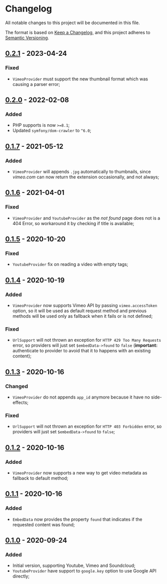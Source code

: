 # Changelog

All notable changes to this project will be documented in this file.

The format is based on [Keep a Changelog](https://keepachangelog.com/en/1.0.0/), and this project adheres to [Semantic Versioning](https://semver.org/spec/v2.0.0.html).

## [0.2.1] - 2023-04-24

### Fixed

- `VimeoProvider` must support the new thumbnail format which was causing a parser error;

## [0.2.0] - 2022-02-08

### Added

- PHP supports is now `>=8.1`;
- Updated `symfony/dom-crawler` to `^6.0`;

## [0.1.7] - 2021-05-12

### Added

- `VimeoProvider` will appends `.jpg` automatically to thumbnails, since *vimeo.com* can now return the extension occasionally, and not always;

## [0.1.6] - 2021-04-01

### Fixed

- `VimeoProvider` and `YoutubeProvider` as the *not found* page does not is a 404 Error, so workaround it by checking if title is available;

## [0.1.5] - 2020-10-20

### Fixed

- `YoutubeProvider` fix on reading a video with empty tags;

## [0.1.4] - 2020-10-19

### Added

- `VimeoProvider` now supports Vimeo API by passing `vimeo.accessToken` option, so it will be used as default request method and previous methods will be used only as fallback when it fails or is not defined;

### Fixed

- `UrlSupport` will not thrown an exception for `HTTP 429 Too Many Requests` error, so providers will just set `$embedData->found` to `false` (**important:** authenticate to provider to avoid that it to happens with an existing content);

## [0.1.3] - 2020-10-16

### Changed

- `VimeoProvider` do not appends `app_id` anymore because it have no side-effects;

### Fixed

- `UrlSupport` will not thrown an exception for `HTTP 403 Forbidden` error, so providers will just set `$embedData->found` to `false`;

## [0.1.2] - 2020-10-16

### Added

- `VimeoProvider` now supports a new way to get video metadata as fallback to default method;

## [0.1.1] - 2020-10-16

### Added

- `EmbedData` now provides the property `found` that indicates if the requested content was found;

## [0.1.0] - 2020-09-24

### Added

- Initial version, supporting Youtube, Vimeo and Soundcloud;
- `YoutubeProvider` have support to `google.key` option to use Google API directly;

[0.2.1]: https://github.com/rentalhost/vanilla-embed/compare/0.2.0..0.2.1

[0.2.0]: https://github.com/rentalhost/vanilla-embed/compare/0.1.7..0.2.0

[0.1.7]: https://github.com/rentalhost/vanilla-embed/compare/0.1.6..0.1.7

[0.1.6]: https://github.com/rentalhost/vanilla-embed/compare/0.1.5..0.1.6

[0.1.5]: https://github.com/rentalhost/vanilla-embed/compare/0.1.4..0.1.5

[0.1.4]: https://github.com/rentalhost/vanilla-embed/compare/0.1.3..0.1.4

[0.1.3]: https://github.com/rentalhost/vanilla-embed/compare/0.1.2..0.1.3

[0.1.2]: https://github.com/rentalhost/vanilla-embed/compare/0.1.1..0.1.2

[0.1.1]: https://github.com/rentalhost/vanilla-embed/compare/0.1.0..0.1.1

[0.1.0]: https://github.com/rentalhost/vanilla-embed/tree/0.1.0
